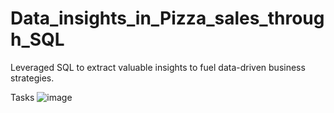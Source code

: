 # Data_insights_in_Pizza_sales_through_SQL

Leveraged SQL to extract valuable insights to fuel data-driven business strategies.

Tasks
![image](https://github.com/user-attachments/assets/535c26cd-af5a-4c5c-b794-ce469c8ce24d)
